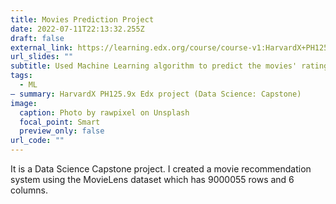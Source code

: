 ```yaml
---
title: Movies Prediction Project
date: 2022-07-11T22:13:32.255Z
draft: false
external_link: https://learning.edx.org/course/course-v1:HarvardX+PH125.9x+1T2022/block-v1:HarvardX+PH125.9x+1T2022+type@sequential+block@e8800e37aa444297a3a2f35bf84ce452/block-v1:HarvardX+PH125.9x+1T2022+type@vertical+block@5dc89f24ec02450b91ac16eac0cec1f6
url_slides: ""
subtitle: Used Machine Learning algorithm to predict the movies' ratings in R.
tags:
  - ML
— summary: HarvardX PH125.9x Edx project (Data Science: Capstone)
image:
  caption: Photo by rawpixel on Unsplash
  focal_point: Smart
  preview_only: false
url_code: ""
---
```

It is a Data Science Capstone project. I created a movie recommendation system using the MovieLens dataset which has 9000055 rows and 6 columns.

